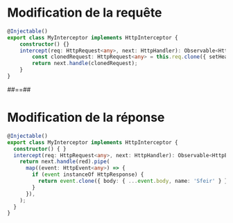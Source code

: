 <!-- .slide: class="with-code inconsolata" -->

# Modification de la requête

```typescript
@Injectable()
export class MyInterceptor implements HttpInterceptor {
    constructor() {}
    intercept(req: HttpRequest<any>, next: HttpHandler): Observable<HttpEvent<any>> {
        const clonedRequest: HttpRequest<any> = this.req.clone({ setHeaders: { Authorization: 'Bearer Nicolas' } });
        return next.handle(clonedRequest);
    }
}
```

<!-- .element: class="big-code" -->

##==##

<!-- .slide: class="with-code inconsolata" -->

# Modification de la réponse

```typescript
@Injectable()
export class MyInterceptor implements HttpInterceptor {
  constructor() { }
  intercept(req: HttpRequest<any>, next: HttpHandler): Observable<HttpEvent<any>> {
    return next.handle(red).pipe(
      map((event: HttpEvent<any>) => {
        if (event instanceOf HttpResponse) {
          return event.clone({ body: { ...event.body, name: 'Sfeir' } });
        }
      }),
    );
  }
}
```

<!-- .element: class="big-code" -->
